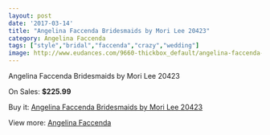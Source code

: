 ```yaml
---
layout: post
date: '2017-03-14'
title: "Angelina Faccenda Bridesmaids by Mori Lee 20423"
category: Angelina Faccenda
tags: ["style","bridal","faccenda","crazy","wedding"]
image: http://www.eudances.com/9660-thickbox_default/angelina-faccenda-bridesmaids-by-mori-lee-20423.jpg
---
```

Angelina Faccenda Bridesmaids by Mori Lee 20423

On Sales: **$225.99**
<a href="https://www.eudances.com/en/angelina-faccenda/3183-angelina-faccenda-bridesmaids-by-mori-lee-20423.html"><amp-img layout="responsive" width="600" height="600" src="//www.eudances.com/9660-thickbox_default/angelina-faccenda-bridesmaids-by-mori-lee-20423.jpg" alt="Angelina Faccenda Bridesmaids by Mori Lee 20423 0" /></a>
<a href="https://www.eudances.com/en/angelina-faccenda/3183-angelina-faccenda-bridesmaids-by-mori-lee-20423.html"><amp-img layout="responsive" width="600" height="600" src="//www.eudances.com/9663-thickbox_default/angelina-faccenda-bridesmaids-by-mori-lee-20423.jpg" alt="Angelina Faccenda Bridesmaids by Mori Lee 20423 1" /></a>
<a href="https://www.eudances.com/en/angelina-faccenda/3183-angelina-faccenda-bridesmaids-by-mori-lee-20423.html"><amp-img layout="responsive" width="600" height="600" src="//www.eudances.com/9662-thickbox_default/angelina-faccenda-bridesmaids-by-mori-lee-20423.jpg" alt="Angelina Faccenda Bridesmaids by Mori Lee 20423 2" /></a>
<a href="https://www.eudances.com/en/angelina-faccenda/3183-angelina-faccenda-bridesmaids-by-mori-lee-20423.html"><amp-img layout="responsive" width="600" height="600" src="//www.eudances.com/9661-thickbox_default/angelina-faccenda-bridesmaids-by-mori-lee-20423.jpg" alt="Angelina Faccenda Bridesmaids by Mori Lee 20423 3" /></a>

Buy it: [Angelina Faccenda Bridesmaids by Mori Lee 20423](https://www.eudances.com/en/angelina-faccenda/3183-angelina-faccenda-bridesmaids-by-mori-lee-20423.html "Angelina Faccenda Bridesmaids by Mori Lee 20423")

View more: [Angelina Faccenda](https://www.eudances.com/en/55-angelina-faccenda "Angelina Faccenda")
